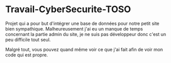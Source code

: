 # Travail-CyberSecurite-TOSO
Projet qui a pour but d'intégrer une base de données pour notre petit site bien sympathique.
Malheureusement j'ai eu un manque de temps concernant la partie admin du site, je ne suis pas développeur donc c'est un peu difficile tout seul.

Malgré tout, vous pouvez quand même voir ce que j'ai fait afin de voir mon code qui est propre.
